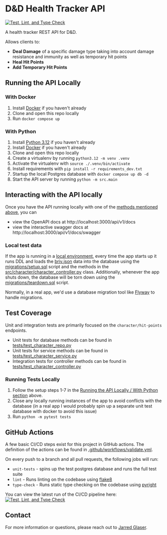 # D&D Health Tracker API

[![Test, Lint, and Type Check](https://github.com/jdglaser/dnd-health-tracker/actions/workflows/validate.yml/badge.svg)](https://github.com/jdglaser/dnd-health-tracker/actions/workflows/validate.yml)

A health tracker REST API for D&D.

Allows clients to:
+ **Deal Damage** of a specific damage type taking into account damage resistance and immunity as well as temporary hit points
+ **Heal Hit Points**
+ **Add Temporary Hit Points**

## Running the API Locally

### With Docker

1. Install [Docker](https://www.docker.com/) if you haven't already
2. Clone and open this repo locally
3. Run `docker compose up`

### With Python

1. Install [Python 3.12](https://www.python.org/downloads/release/python-3122/) if you haven't already
2. Install [Docker](https://www.docker.com/) if you haven't already
3. Clone and open this repo locally
4. Create a virtualenv by running `python3.12 -m venv .venv`
5. Activate the virtualenv with `source ./.venv/bin/activate`
6. Install requirements with `pip install -r requirements_dev.txt`
7. Startup the local Postgres database with `docker compose up db -d`
8. Start the API server by running `python -m src.main`

## Interacting with the API locally

Once you have the API running locally with one of the [methods mentioned above](#running-the-api-locally), you can
+ view the OpenAPI docs at http://localhost:3000/api/v1/docs
+ view the interactive swagger docs at http://localhost:3000/api/v1/docs/swagger

### Local test data

If the app is running in a [local environment](https://github.com/jdglaser/dnd-health-tracker/blob/main/src/common/app_config.py#L9), every time the app starts up it runs DDL and loads the [briv.json](briv.json) data into the database using the [migrations/setup.sql](migrations/setup.sql) script and the methods in the [src/character/character_controller.py](src/character/character_controller.py) class. Additionally, whenever the app shuts down, the database will be torn down using the [migrations/teardown.sql](migrations/teardown.sql) script.

Normally, in a real app, we'd use a database migration tool like [Flyway](https://flywaydb.org/) to handle migrations.

## Test Coverage

Unit and integration tests are primarily focused on the `character/hit-points` endpoints.
+ Unit tests for database methods can be found in [tests/test_character_repo.py](tests/test_character_repo.py)
+ Unit tests for service methods can be found in [tests/test_character_service.py](tests/test_character_service.py)
+ Integration tests for controller methods can be found in [tests/test_character_controller.py](tests/test_character_controller.py)

### Running Tests Locally

1. Follow the setup steps 1-7 in the [Running the API Locally / With Python section](#with-python) above.
2. Close any locally running instances of the app to avoid conflicts with the database (in a real app I would probably spin up a separate unit test database with docker to avoid this issue)
3. Run `python -m pytest tests`

## GitHub Actions

A few basic CI/CD steps exist for this project in GitHub actions. The definition of the actions can be found in [.github/workflows/validate.yml](.github/workflows/validate.yml).

On every push to a branch and all pull requests, the following jobs will run:
+ `unit-tests` - spins up the test postgres database and runs the full test suite
+ `lint` - Runs linting on the codebase using [flake8](https://flake8.pycqa.org/en/latest/)
+ `type-check` - Runs static type checking on the codebase using [pyright](https://github.com/microsoft/pyright)

You can view the latest run of the CI/CD pipeline here:
[![Test, Lint, and Type Check](https://github.com/jdglaser/dnd-health-tracker/actions/workflows/validate.yml/badge.svg)](https://github.com/jdglaser/dnd-health-tracker/actions/workflows/validate.yml)

## Contact

For more information or questions, please reach out to [Jarred Glaser](mailto:jarred.glaser@gmail.com).